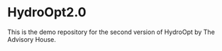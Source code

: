 # HydroOpt2.0
This is the demo repository for the second version of HydroOpt by The Advisory House.
